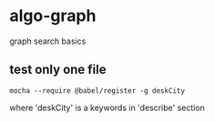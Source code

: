 # algo-graph

graph search basics

## test only one file

```mocha --require @babel/register -g deskCity```

where 'deskCity' is a keywords in 'describe' section
